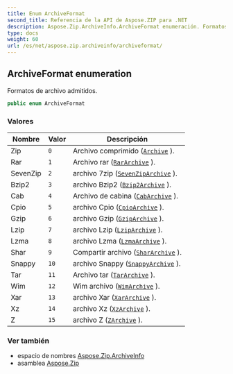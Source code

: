 ```yaml
---
title: Enum ArchiveFormat
second_title: Referencia de la API de Aspose.ZIP para .NET
description: Aspose.Zip.ArchiveInfo.ArchiveFormat enumeración. Formatos de archivo admitidos.
type: docs
weight: 60
url: /es/net/aspose.zip.archiveinfo/archiveformat/
---
```

## ArchiveFormat enumeration

Formatos de archivo admitidos.

```csharp
public enum ArchiveFormat
```

### Valores

| Nombre | Valor | Descripción |
| --- | --- | --- |
| Zip | `0` | Archivo comprimido ([`Archive`](../../aspose.zip/archive/) ). |
| Rar | `1` | Archivo rar ([`RarArchive`](../../aspose.zip.rar/rararchive/) ). |
| SevenZip | `2` | archivo 7zip ([`SevenZipArchive`](../../aspose.zip.sevenzip/sevenziparchive/) ). |
| Bzip2 | `3` | archivo Bzip2 ([`Bzip2Archive`](../../aspose.zip.bzip2/bzip2archive/) ). |
| Cab | `4` | Archivo de cabina ([`CabArchive`](../../aspose.zip.cab/cabarchive/) ). |
| Cpio | `5` | archivo Cpio ([`CpioArchive`](../../aspose.zip.cpio/cpioarchive/) ). |
| Gzip | `6` | archivo Gzip ([`GzipArchive`](../../aspose.zip.gzip/gziparchive/) ). |
| Lzip | `7` | archivo Lzip ([`LzipArchive`](../../aspose.zip.lzip/lziparchive/) ). |
| Lzma | `8` | archivo Lzma ([`LzmaArchive`](../../aspose.zip.lzma/lzmaarchive/) ). |
| Shar | `9` | Compartir archivo ([`SharArchive`](../../aspose.zip.shar/shararchive/) ). |
| Snappy | `10` | archivo Snappy ([`SnappyArchive`](../../aspose.zip.snappy/snappyarchive/) ). |
| Tar | `11` | Archivo tar ([`TarArchive`](../../aspose.zip.tar/tararchive/) ). |
| Wim | `12` | Wim archivo ([`WimArchive`](../../aspose.zip.wim/wimarchive/) ). |
| Xar | `13` | archivo Xar ([`XarArchive`](../../aspose.zip.xar/xararchive/) ). |
| Xz | `14` | archivo Xz ([`XzArchive`](../../aspose.zip.xz/xzarchive/) ). |
| Z | `15` | archivo Z ([`ZArchive`](../../aspose.zip.z/zarchive/) ). |

### Ver también

* espacio de nombres [Aspose.Zip.ArchiveInfo](../../aspose.zip.archiveinfo/)
* asamblea [Aspose.Zip](../../)


